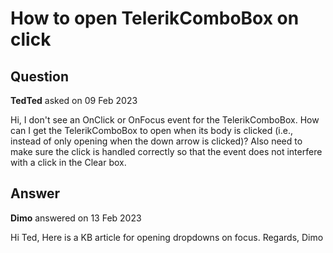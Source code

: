 # How to open TelerikComboBox on click

## Question

**TedTed** asked on 09 Feb 2023

Hi, I don't see an OnClick or OnFocus event for the TelerikComboBox. How can I get the TelerikComboBox to open when its body is clicked (i.e., instead of only opening when the down arrow is clicked)? Also need to make sure the click is handled correctly so that the event does not interfere with a click in the Clear box.

## Answer

**Dimo** answered on 13 Feb 2023

Hi Ted, Here is a KB article for opening dropdowns on focus. Regards, Dimo
